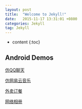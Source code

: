 ```yaml
---
layout: post
title:  "Welcome to Jekyll!"
date:   2015-11-17 13:31:01 +0800
categories: Jekyll
tag: Jekyll
---
```


* content
{:toc}



Android Demos
------------------------


<a href="{{ '/src/im.apk' | prepend: site.baseurl }}">仿QQ聊天</a>

<a href="{{ '/src/remusic.apk' | prepend: site.baseurl }}">仿网易云音乐</a>

<a href="{{ '/src/wmxfx.apk' | prepend: site.baseurl }}">外卖订餐</a>

<a href="{{ '/src/webalbum.apk' | prepend: site.baseurl }}">网络相册</a>



